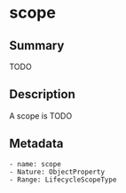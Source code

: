 <!-- Automatically generated by spec-parser v2.0.0 on 2023-12-25T20:28:21.783513+00:00 -->
<!-- SPDX-License-Identifier: Community-Spec-1.0 -->

# scope

## Summary

TODO


## Description

A scope is TODO


## Metadata

    - name: scope
    - Nature: ObjectProperty
    - Range: LifecycleScopeType




